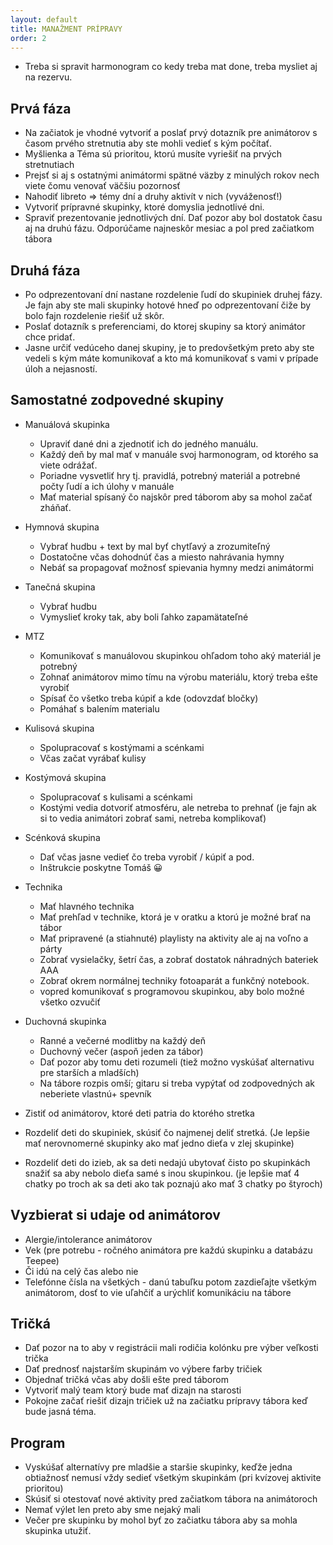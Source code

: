 ```yaml
---
layout: default
title: MANAŽMENT PRÍPRAVY
order: 2
---
```


- Treba si spravit harmonogram co kedy treba mat done, treba mysliet aj na rezervu.

## Prvá fáza

- Na začiatok je vhodné vytvoriť a poslať prvý dotazník pre animátorov s časom prvého stretnutia aby ste mohli vedieť s kým počítať.
- Myšlienka a Téma sú prioritou, ktorú musíte vyriešiť na prvých stretnutiach
- Prejsť si aj s ostatnými animátormi spätné väzby z minulých rokov nech viete čomu venovať väčšiu pozornosť
- Nahodiť libreto => témy dní a druhy aktivít v nich (vyváženosť!)
- Vytvoriť prípravné skupinky, ktoré domyslia jednotlivé dni.
- Spraviť prezentovanie jednotlivých dní. Dať pozor aby bol dostatok času aj na druhú fázu. Odporúčame najneskôr mesiac a pol pred začiatkom tábora

## Druhá fáza

- Po odprezentovaní dní nastane rozdelenie ľudí do skupiniek druhej fázy. Je fajn aby ste mali skupinky hotové hneď po odprezentovaní čiže by bolo fajn rozdelenie riešiť už skôr.
- Poslať dotazník s preferenciami, do ktorej skupiny sa ktorý animátor chce pridať.
- Jasne určiť vedúceho danej skupiny, je to predovšetkým preto aby ste vedeli s kým máte komunikovať a kto má komunikovať s vami v prípade úloh a nejasností.

## Samostatné zodpovedné skupiny

- Manuálová skupinka
  - Upraviť dané dni a zjednotiť ich do jedného manuálu.
  - Každý deň by mal mať v manuále svoj harmonogram, od ktorého sa viete odrážať.
  - Poriadne vysvetliť hry tj. pravidlá, potrebný materiál a potrebné počty ľudí a ich úlohy v manuále
  - Mať material spísaný čo najskôr pred táborom aby sa mohol začať zháňať.
- Hymnová skupina
  - Vybrať hudbu +  text by mal byť chytľavý a zrozumiteľný
  - Dostatočne včas dohodnúť čas a miesto nahrávania hymny
  - Nebáť sa propagovať možnosť spievania hymny medzi animátormi
- Tanečná skupina
  - Vybrať hudbu
  - Vymyslieť kroky tak, aby boli ľahko zapamätateľné
- MTZ
  - Komunikovať s manuálovou skupinkou ohľadom toho aký materiál je potrebný
  - Zohnať animátorov mimo tímu na výrobu materiálu, ktorý treba ešte vyrobiť
  - Spísať čo všetko treba kúpiť a kde (odovzdať bločky)
  - Pomáhať s balením materialu
- Kulisová skupina
  - Spolupracovať s kostýmami a scénkami
  - Včas začat vyrábať kulisy
- Kostýmová skupina
  - Spolupracovať s kulisami a scénkami
  - Kostými vedia dotvoriť atmosféru, ale netreba to prehnať (je fajn ak si to vedia animátori zobrať sami, netreba komplikovať)
- Scénková skupina
  - Dať včas jasne vedieť čo treba vyrobiť / kúpiť a pod.
  - Inštrukcie poskytne Tomáš 😀
- Technika
  - Mať hlavného technika
  - Mať prehľad v technike, ktorá je v oratku a ktorú je možné brať na tábor
  - Mať pripravené (a stiahnuté) playlisty na aktivity ale aj na voľno a  párty
  - Zobrať vysielačky, šetrí čas, a zobrať dostatok náhradných bateriek AAA
  - Zobrať okrem normálnej techniky fotoaparát a funkčný notebook.
  - vopred komunikovať s programovou skupinkou, aby bolo možné všetko ozvučiť
- Duchovná skupinka
  - Ranné a večerné modlitby na každý deň
  - Duchovný večer (aspoň jeden za tábor)
  - Dať pozor aby tomu deti rozumeli (tiež možno vyskúšať alternativu pre starších a mladších)
  - Na tábore rozpis omší; gitaru si treba vypýtať od zodpovedných ak neberiete vlastnú+ spevník

- Zistiť od animátorov, ktoré deti patria do ktorého stretka
- Rozdeliť deti do skupiniek, skúsiť čo najmenej deliť stretká. (Je lepšie mať nerovnomerné skupinky ako mať jedno dieťa v zlej skupinke)
- Rozdeliť deti do izieb, ak sa deti nedajú ubytovať čisto po skupinkách snažiť sa aby nebolo dieťa samé s inou skupinkou. (je lepšie mať 4 chatky po troch ak sa deti ako tak poznajú ako mať 3 chatky po štyroch)

## Vyzbierat si udaje od animátorov

- Alergie/intolerance animátorov
- Vek (pre potrebu - ročného animátora pre každú skupinku a databázu Teepee)
- Či idú na celý čas alebo nie
- Telefónne čísla na všetkých - danú tabuľku potom zazdieľajte všetkým animátorom, dosť to vie uľahčiť a urýchliť komunikáciu na tábore

## Tričká

- Dať pozor na to aby v registrácii mali rodičia kolónku pre výber veľkosti trička
- Dať prednosť najstarším skupinám vo výbere farby tričiek
- Objednať tričká včas aby došli ešte pred táborom
- Vytvoriť malý team ktorý bude mať dizajn na starosti
- Pokojne začať riešiť dizajn tričiek už na začiatku prípravy tábora keď bude jasná téma.

## Program

- Vyskúšať alternatívy pre mladšie a staršie skupinky, keďže jedna obtiažnosť nemusí vždy sedieť všetkým skupinkám (pri kvízovej aktivite prioritou)
- Skúsiť si otestovať nové aktivity pred začiatkom tábora na animátoroch
- Nemať výlet len preto aby sme nejaký mali
- Večer pre skupinku by mohol byť zo začiatku tábora aby sa mohla skupinka utužiť.
